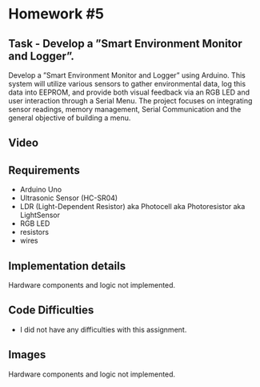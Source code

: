 # Homework #5

## Task - Develop a ”Smart Environment Monitor and Logger”. 

Develop a ”Smart Environment Monitor and Logger” using Arduino. This system will utilize various sensors to gather environmental data, log this data into EEPROM, and provide both visual feedback via an RGB LED and user interaction through a Serial Menu. The project focuses on integrating sensor readings, memory management, Serial Communication and the general objective of building a menu.

## Video
<!-- <a href="https://youtu.be/vjKBlgXtpJw" target="_blank"><img src="https://img.youtube.com/vi/vjKBlgXtpJw/hqdefault.jpg"></a> -->

## Requirements
- Arduino Uno
- Ultrasonic Sensor (HC-SR04)
- LDR (Light-Dependent Resistor) aka Photocell aka Photoresistor aka LightSensor
- RGB LED
- resistors 
- wires


## Implementation details

Hardware components and logic not implemented.

## Code Difficulties

- I did not have any difficulties with this assignment.

## Images
<!-- ![ye](assets/1.jpg) -->

Hardware components and logic not implemented.